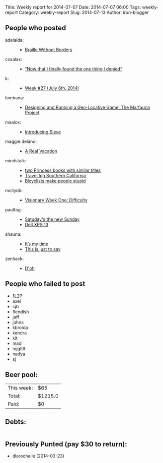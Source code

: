Title: Weekly report for 2014-07-07
Date: 2014-07-07 06:00
Tags: weekly-report
Category: weekly-report
Slug: 2014-07-13
Author: iron-blogger


<h2>People who posted</h2>
<dl>
<dt><span class="user">adelaida:</span></dt>
<dd>
  <ul>
   <li><a href="http://saddlebaggins.wordpress.com/2014/07/14/braille-without-borders/">Braille Without Borders</a></li>
  </ul>
</dd>
<dt><span class="user">coxalax:</span></dt>
<dd>
  <ul>
   <li><a href="http://moveward.com/denied/">“Now that I finally found the one thing I denied”</a></li>
  </ul>
</dd>
<dt><span class="user">k:</span></dt>
<dd>
  <ul>
   <li><a href="http://www.googlish.com/?p=90">Week #27 (July 6th, 2014)</a></li>
  </ul>
</dd>
<dt><span class="user">lombana:</span></dt>
<dd>
  <ul>
   <li><a href="http://andreslombana.net/blog/2014/07/07/designing-geolocative-game-marfauria/">Designing and Running a Geo-Locative Game: The Marfauria Project</a></li>
  </ul>
</dd>
<dt><span class="user">maalox:</span></dt>
<dd>
  <ul>
   <li><a href="http://alexose.blogspot.com/2014/07/introducing-sieve.html">Introducing Sieve</a></li>
  </ul>
</dd>
<dt><span class="user">maggie.delano:</span></dt>
<dd>
  <ul>
   <li><a href="http://maggiedelano.tumblr.com/post/91414586934">A Real Vacation</a></li>
  </ul>
</dd>
<dt><span class="user">mindstalk:</span></dt>
<dd>
  <ul>
   <li><a href="http://mindstalk.livejournal.com/405397.html">two Princess books with similar titles</a></li>
   <li><a href="http://mindstalk.livejournal.com/405047.html">Travel log Southern California</a></li>
   <li><a href="http://mindstalk.livejournal.com/404961.html">Bicyclists make people stupid</a></li>
  </ul>
</dd>
<dt><span class="user">mollydb:</span></dt>
<dd>
  <ul>
   <li><a href="http://mmillions.wordpress.com/2014/07/11/visionary-week-one-difficulty/">Visionary Week One: Difficulty</a></li>
  </ul>
</dd>
<dt><span class="user">paultag:</span></dt>
<dd>
  <ul>
   <li><a href="http://blog.pault.ag/post/91501261178">Satuday's the new Sunday</a></li>
   <li><a href="http://blog.pault.ag/post/91313017593">Dell XPS 13</a></li>
  </ul>
</dd>
<dt><span class="user">shauna:</span></dt>
<dd>
  <ul>
   <li><a href="http://www.shaunagm.net/blog/2014/07/its-my-time/?utm_source=rss&utm_medium=rss&utm_campaign=its-my-time">It&#8217;s my time</a></li>
   <li><a href="http://www.shaunagm.net/blog/2014/07/this-is-just-to-say/?utm_source=rss&utm_medium=rss&utm_campaign=this-is-just-to-say">This is just to say</a></li>
  </ul>
</dd>
<dt><span class="user">zenhack:</span></dt>
<dd>
  <ul>
   <li><a href="http://www.zenhack.net/2014/07/12/doh.html">D'oh</a></li>
  </ul>
</dd>
</dl>

<h2>People who failed to post</h2>
<ul>
<li class="user">1L2P</li>
<li class="user">axel</li>
<li class="user">cjb</li>
<li class="user">fiendish</li>
<li class="user">jeff</li>
<li class="user">johns</li>
<li class="user">kbroida</li>
<li class="user">kendra</li>
<li class="user">kit</li>
<li class="user">mad</li>
<li class="user">mjg59</li>
<li class="user">nadya</li>
<li class="user">sj</li>
</ul>



<h2>Beer pool:</h2>
<table>
  <tr> <td> This week: </td> <td> $65 </td> </tr>
  <tr> <td> Total: </td> <td> $1215.0 </td> </tr>
  <tr> <td> Paid: </td> <td> $0 </td> </tr>
</table>

<h2>Debts:</h2>

<table class="debts">
</table>

<h2>Previously Punted (pay $30 to return):</h2>
<ul>
<li>dlarochelle (2014-03-23)</li>
</ul>
